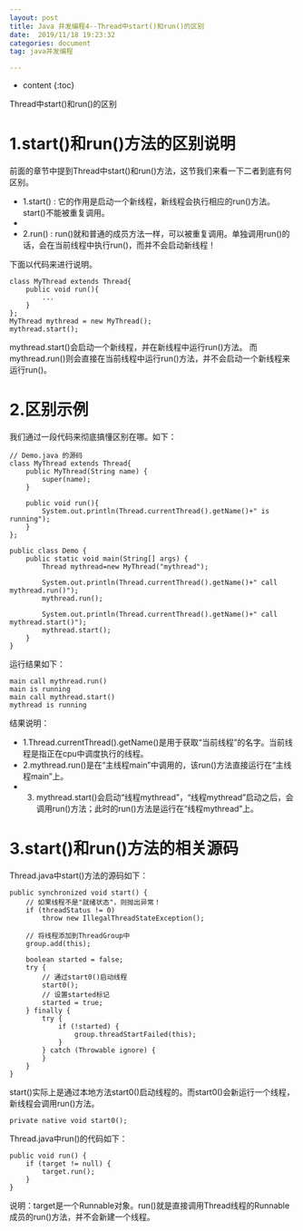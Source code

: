 ```yaml
---
layout: post
title: Java 并发编程4--Thread中start()和run()的区别
date:  2019/11/18 19:23:32 
categories: document
tag: java并发编程

---
```


* content
{:toc}


Thread中start()和run()的区别

# 1.start()和run()方法的区别说明 #

前面的章节中提到Thread中start()和run()方法，这节我们来看一下二者到底有何区别。

- 1.start() : 它的作用是启动一个新线程，新线程会执行相应的run()方法。start()不能被重复调用。
- 
- 2.run()   : run()就和普通的成员方法一样，可以被重复调用。单独调用run()的话，会在当前线程中执行run()，而并不会启动新线程！


下面以代码来进行说明。

```
class MyThread extends Thread{  
    public void run(){
        ...
    } 
};
MyThread mythread = new MyThread();
mythread.start();
```

mythread.start()会启动一个新线程，并在新线程中运行run()方法。
而mythread.run()则会直接在当前线程中运行run()方法，并不会启动一个新线程来运行run()。

# 2.区别示例 #

我们通过一段代码来彻底搞懂区别在哪。如下：

```
// Demo.java 的源码
class MyThread extends Thread{  
    public MyThread(String name) {
        super(name);
    }

    public void run(){
        System.out.println(Thread.currentThread().getName()+" is running");
    } 
}; 

public class Demo {  
    public static void main(String[] args) {  
        Thread mythread=new MyThread("mythread");

        System.out.println(Thread.currentThread().getName()+" call mythread.run()");
        mythread.run();

        System.out.println(Thread.currentThread().getName()+" call mythread.start()");
        mythread.start();
    }  
}

```

运行结果如下：
```
main call mythread.run()
main is running
main call mythread.start()
mythread is running
```
结果说明：

- 1.Thread.currentThread().getName()是用于获取“当前线程”的名字。当前线程是指正在cpu中调度执行的线程。
- 2.mythread.run()是在“主线程main”中调用的，该run()方法直接运行在“主线程main”上。
- 3. mythread.start()会启动“线程mythread”，“线程mythread”启动之后，会调用run()方法；此时的run()方法是运行在“线程mythread”上。

# 3.start()和run()方法的相关源码 #

Thread.java中start()方法的源码如下：

```
public synchronized void start() {
    // 如果线程不是"就绪状态"，则抛出异常！
    if (threadStatus != 0)
        throw new IllegalThreadStateException();

    // 将线程添加到ThreadGroup中
    group.add(this);

    boolean started = false;
    try {
        // 通过start0()启动线程
        start0();
        // 设置started标记
        started = true;
    } finally {
        try {
            if (!started) {
                group.threadStartFailed(this);
            }
        } catch (Throwable ignore) {
        }
    }
}

```

start()实际上是通过本地方法start0()启动线程的。而start0()会新运行一个线程，新线程会调用run()方法。
```
private native void start0();
```

Thread.java中run()的代码如下：


```
public void run() {
    if (target != null) {
        target.run();
    }
}

```
说明：target是一个Runnable对象。run()就是直接调用Thread线程的Runnable成员的run()方法，并不会新建一个线程。